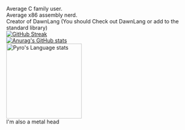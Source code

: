 Average C family user.  
Average x86 assembly nerd.  
Creator of DawnLang (You should Check out DawnLang or add to the standard library)  
[![GitHub Streak](http://github-readme-streak-stats.herokuapp.com?user=Pyro569&theme=tokyonight&background=000000&include_orgs=true)](https://git.io/streak-stats)  
[![Anurag's GitHub stats](https://github-readme-stats.vercel.app/api?username=pyro569&include_orgs=true&theme=tokyonight&include_orgs=true)](https://github.com/anuraghazra/github-readme-stats)  
<img height=200 src="https://github-readme-stats-git-masterorgs-github-readme-stats-team.vercel.app/api/top-langs/?username=pyro569&include_orgs=true&layout=compact&langs_count=15&hide_border=1&theme=tokyonight&hide=html,javascript,gdscript,css,gap,php,python" alt="Pyro's Language stats" />  
I'm also a metal head
